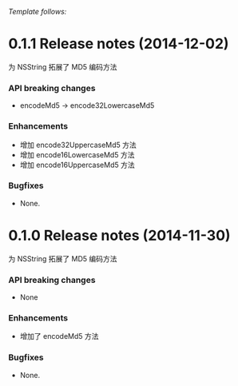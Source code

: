 *Template follows:*

0.1.1 Release notes (2014-12-02)
=============================================================

为 NSString 拓展了 MD5 编码方法

### API breaking changes

* encodeMd5 -> encode32LowercaseMd5


### Enhancements

*  增加 encode32UppercaseMd5 方法
*  增加 encode16LowercaseMd5 方法
*  增加 encode16UppercaseMd5 方法




### Bugfixes

* None.



0.1.0 Release notes (2014-11-30)
=============================================================

为 NSString 拓展了 MD5 编码方法

### API breaking changes

* None

### Enhancements

* 增加了 encodeMd5 方法

### Bugfixes

* None.



